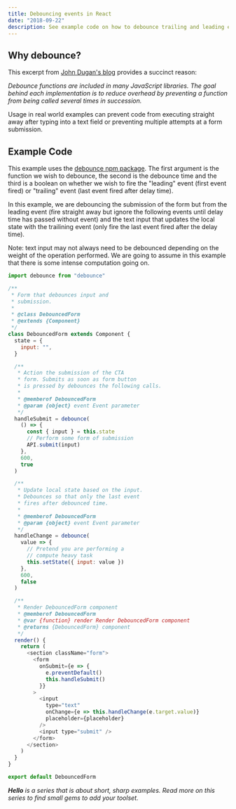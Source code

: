 ```yaml
---
title: Debouncing events in React
date: "2018-09-22"
description: See example code on how to debounce trailing and leading events.
---
```


<Ad />

## Why debounce?

This excerpt from [John Dugan's blog](https://john-dugan.com/javascript-debounce/) provides a succinct reason:

_Debounce functions are included in many JavaScript libraries. The goal behind each implementation is to reduce overhead by preventing a function from being called several times in succession._

Usage in real world examples can prevent code from executing straight away after typing into a text field or preventing multiple attempts at a form submission.

<Ad />

## Example Code

This example uses the [debounce npm package](https://www.npmjs.com/package/debounce). The first argument is the function we wish to debounce, the second is the debounce time and the third is a boolean on whether we wish to fire the "leading" event (first event fired) or "trailing" event (last event fired after delay time).

In this example, we are debouncing the submission of the form but from the leading event (fire straight away but ignore the following events until delay time has passed without event) and the text input that updates the local state with the trailining event (only fire the last event fired after the delay time).

Note: text input may not always need to be debounced depending on the weight of the operation performed. We are going to assume in this example that there is some intense computation going on.

```javascript
import debounce from "debounce"

/**
 * Form that debounces input and
 * submission.
 *
 * @class DebouncedForm
 * @extends {Component}
 */
class DebouncedForm extends Component {
  state = {
    input: "",
  }

  /**
   * Action the submission of the CTA
   * form. Submits as soon as form button
   * is pressed by debounces the following calls.
   *
   * @memberof DebouncedForm
   * @param {object} event Event parameter
   */
  handleSubmit = debounce(
    () => {
      const { input } = this.state
      // Perform some form of submission
      API.submit(input)
    },
    600,
    true
  )

  /**
   * Update local state based on the input.
   * Debounces so that only the last event
   * fires after debounced time.
   *
   * @memberof DebouncedForm
   * @param {object} event Event parameter
   */
  handleChange = debounce(
    value => {
      // Pretend you are performing a
      // compute heavy task
      this.setState({ input: value })
    },
    600,
    false
  )

  /**
   * Render DebouncedForm component
   * @memberof DebouncedForm
   * @var {function} render Render DebouncedForm component
   * @returns {DebouncedForm} component
   */
  render() {
    return (
      <section className="form">
        <form
          onSubmit={e => {
            e.preventDefault()
            this.handleSubmit()
          }}
        >
          <input
            type="text"
            onChange={e => this.handleChange(e.target.value)}
            placeholder={placeholder}
          />
          <input type="submit" />
        </form>
      </section>
    )
  }
}

export default DebouncedForm
```

_**Hello** is a series that is about short, sharp examples. Read more on this series to find small gems to add your toolset._
